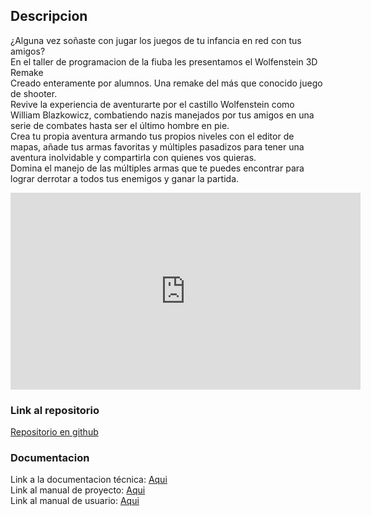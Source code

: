 ## Descripcion

¿Alguna vez soñaste con jugar los juegos de tu infancia en red con tus amigos? <br/>
En el taller de programacion de la fiuba les presentamos el  Wolfenstein 3D Remake <br/>
Creado enteramente por alumnos. Una remake del más que conocido juego de shooter. <br/>
Revive la experiencia de aventurarte por el castillo Wolfenstein como William Blazkowicz, combatiendo nazis manejados por tus amigos en una serie de combates hasta ser el último hombre en pie. <br/>
Crea tu propia aventura armando tus propios niveles con el editor de mapas, añade tus armas favoritas y múltiples pasadizos para tener una aventura inolvidable y compartirla con quienes vos quieras. <br/>
Domina el manejo de las múltiples armas que te puedes encontrar para lograr derrotar a todos tus enemigos y ganar la partida.

<iframe width="560" height="315" src="https://www.youtube.com/embed/qZ-HH_SZ9NI" frameborder="0" allow="autoplay; encrypted-media" allowfullscreen></iframe>

### Link al repositorio
<p><a href="https://github.com/ramaMont/taller-tp-grupal">Repositorio en github</a></p>

### Documentacion
Link a la documentacion técnica: <a href="https://github.com/andi-carretero/test_page/raw/main/documentacion/Documentacion_Tecnica.pdf" target="_blank">Aqui</a> <br/>
Link al manual de proyecto: <a href="https://github.com/andi-carretero/test_page/raw/main/documentacion/Manual_de_Proyecto.pdf" target="_blank">Aqui</a> <br/>
Link al manual de usuario: <a href="https://github.com/andi-carretero/test_page/raw/main/documentacion/Manual_de_usuario.pdf" target="_blank">Aqui</a> <br/>
